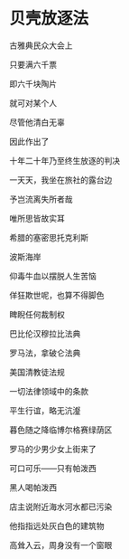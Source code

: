 # 贝壳放逐法

古雅典民众大会上

只要满六千票

即六千块陶片

就可对某个人

尽管他清白无辜

因此作出了

十年二十年乃至终生放逐的判决

一天天，我坐在旅社的露台边

予岂流离失所者哉

唯所思皆故实耳

希腊的塞密思托克利斯

波斯海岸

仰毒牛血以摆脱人生苦恼

佯狂欺世呢，也算不得脚色

睥睨任何裁制权

巴比伦汉穆拉比法典

罗马法，拿破仑法典

美国清教徒法规

一切法律领域中的条款

平生行谊，略无沆瀣

暮色随之降临博尔格赛绿荫区

罗马的少男少女上街来了

可口可乐——只有帕泼西

黑人喝帕泼西

店主说附近海水河水都已污染

他指指远处灰白色的建筑物

高耸入云，周身没有一个窗眼